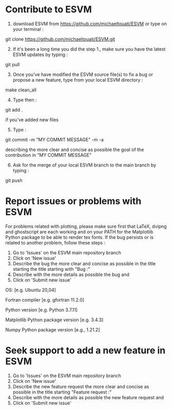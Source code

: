 # Contribute to ESVM 

1) download ESVM from https://github.com/michaeltouati/ESVM or type on your terminal : 

git clone https://github.com/michaeltouati/ESVM.git

2) If it's been a long time you did the step 1., make sure you have the latest ESVM updates by typing : 

git pull

3) Once you've have modified the ESVM source file(s) to fix a bug or propose a new feature, type from your local ESVM directory : 

make clean_all 

4) Type then : 

git add . 

if you've added new files

5) Type : 

git commit -m "MY COMMIT MESSAGE" -m -a 

describing the more clear and concise as possible the goal of the contribution in "MY COMMIT MESSAGE"

6) Ask for the merge of your local ESVM branch to the main branch by typing : 

git push

# Report issues or problems with ESVM 

For problems related with plotting, please make sure first that LaTeX, dvipng and ghostscript are each working and on your PATH for the Matplotlib Python package to be able to render tex fonts.
If the bug persists or is related to another problem, follow these steps :
1) Go to 'Issues' on the ESVM main repository branch
2) Click on 'New issue'
4) Describe the bug the more clear and concise as possible in the title starting the title starting with "Bug :"
5) Describe with the more details as possible the bug and
6) Click on 'Submit new issue'

OS: [e.g. Ubuntu 20,04]

Fortran compiler [e.g. gfortran 11.2.0]

Python version [e.g. Python 3.7.11]

Matplotlib Python package version [e.g. 3.4.3]

Numpy Python package version [e.g., 1.21.2]

# Seek support to add a new feature in ESVM

1) Go to 'Issues' on the ESVM main repository branch
2) Click on 'New issue'
4) Describe the new feature request the more clear and concise as possible in the title starting "Feature request :"
5) Describe with the more details as possible the new feature request and
6) Click on 'Submit new issue'
